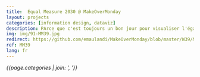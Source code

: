 ```yaml
---
title:  Equal Measure 2030 @ MakeOverMonday
layout: projects
categories: [information design, dataviz]
description: PArce que c'est toujours un bon jour pour visualiser l'égalité \#VisualizeEquality avec @Equal2030 et \#MakeoverMonday 📊Un premier essai de graph marimekko, que j'ai connu grâce à la newsletter de @lisacrost 😍
img: img/91-MM39.jpg
redirect: https://github.com/emaulandi/MakeOverMonday/blob/master/W39/MM-W39.pdf
ref: MM39
lang: fr
---
```

*{{page.categories | join: ', '}}*
